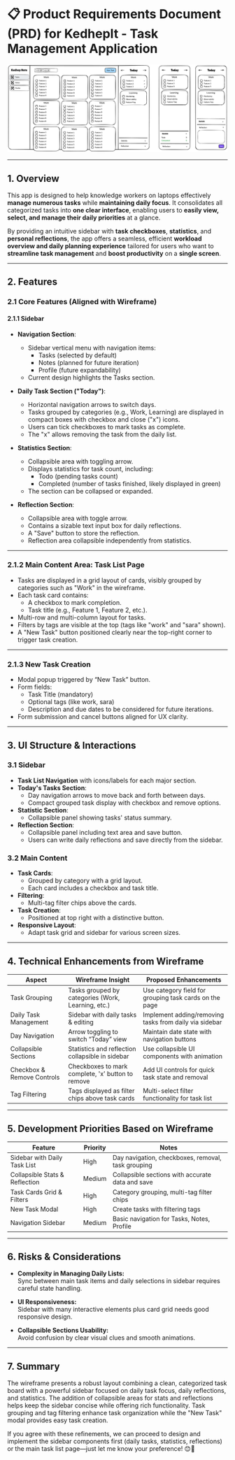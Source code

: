 # 📋 Product Requirements Document (PRD) for KedhepIt - Task Management Application

![alt text](image.png)


---

## 1. Overview

This app is designed to help knowledge workers on laptops effectively **manage numerous tasks** while **maintaining daily focus**. It consolidates all categorized tasks into **one clear interface**, enabling users to **easily view, select, and manage their daily priorities** at a glance.

By providing an intuitive sidebar with **task checkboxes**, **statistics**, and **personal reflections**, the app offers a seamless, efficient **workload overview and daily planning experience** tailored for users who want to **streamline task management** and **boost productivity** on a **single screen**.


---

## 2. Features

### 2.1 Core Features (Aligned with Wireframe)

#### 2.1.1 Sidebar

- **Navigation Section**:
  - Sidebar vertical menu with navigation items:
    - Tasks (selected by default)
    - Notes (planned for future iteration)
    - Profile (future expandability)
  - Current design highlights the Tasks section.

- **Daily Task Section ("Today")**:
  - Horizontal navigation arrows to switch days.
  - Tasks grouped by categories (e.g., Work, Learning) are displayed in compact boxes with checkbox and close ("x") icons.
  - Users can tick checkboxes to mark tasks as complete.
  - The "x" allows removing the task from the daily list.
  
- **Statistics Section**:
  - Collapsible area with toggling arrow.
  - Displays statistics for task count, including:
    - Todo (pending tasks count)
    - Completed (number of tasks finished, likely displayed in green)
  - The section can be collapsed or expanded.

- **Reflection Section**:
  - Collapsible area with toggle arrow.
  - Contains a sizable text input box for daily reflections.
  - A "Save" button to store the reflection.
  - Reflection area collapsible independently from statistics.

---

### 2.1.2 Main Content Area: Task List Page

- Tasks are displayed in a grid layout of cards, visibly grouped by categories such as "Work" in the wireframe.
- Each task card contains:
  - A checkbox to mark completion.
  - Task title (e.g., Feature 1, Feature 2, etc.).
- Multi-row and multi-column layout for tasks.
- Filters by tags are visible at the top (tags like "work" and "sara" shown).
- A "New Task" button positioned clearly near the top-right corner to trigger task creation.

---

### 2.1.3 New Task Creation

- Modal popup triggered by “New Task” button.
- Form fields:
  - Task Title (mandatory)
  - Optional tags (like work, sara)
  - Description and due dates to be considered for future iterations.
- Form submission and cancel buttons aligned for UX clarity.

---

## 3. UI Structure & Interactions

### 3.1 Sidebar

- **Task List Navigation** with icons/labels for each major section.
- **Today's Tasks Section**:
  - Day navigation arrows to move back and forth between days.
  - Compact grouped task display with checkbox and remove options.
- **Statistic Section**:
  - Collapsible panel showing tasks' status summary.
- **Reflection Section**:
  - Collapsible panel including text area and save button.
  - Users can write daily reflections and save directly from the sidebar.

### 3.2 Main Content

- **Task Cards**:
  - Grouped by category with a grid layout.
  - Each card includes a checkbox and task title.
- **Filtering**:
  - Multi-tag filter chips above the cards.
- **Task Creation**:
  - Positioned at top right with a distinctive button.
- **Responsive Layout**:
  - Adapt task grid and sidebar for various screen sizes.

---

## 4. Technical Enhancements from Wireframe

| Aspect                         | Wireframe Insight                                    | Proposed Enhancements                                   |
|-------------------------------|-----------------------------------------------------|---------------------------------------------------------|
| Task Grouping                 | Tasks grouped by categories (Work, Learning, etc.)  | Use category field for grouping task cards on the page  |
| Daily Task Management         | Sidebar with daily tasks & editing                   | Implement adding/removing tasks from daily via sidebar  |
| Day Navigation               | Arrow toggling to switch “Today” view                | Maintain date state with navigation buttons             |
| Collapsible Sections         | Statistics and reflection collapsible in sidebar    | Use collapsible UI components with animation            |
| Checkbox & Remove Controls   | Checkboxes to mark complete, 'x' button to remove   | Add UI controls for quick task state and removal        |
| Tag Filtering                | Tags displayed as filter chips above task cards      | Multi-select filter functionality for task list         |

---

## 5. Development Priorities Based on Wireframe

| Feature                      | Priority | Notes                                             |
|------------------------------|----------|---------------------------------------------------|
| Sidebar with Daily Task List  | High     | Day navigation, checkboxes, removal, task grouping |
| Collapsible Stats & Reflection| Medium   | Collapsible sections with accurate data and save |
| Task Cards Grid & Filters     | High     | Category grouping, multi-tag filter chips         |
| New Task Modal               | High     | Create tasks with filtering tags                   |
| Navigation Sidebar           | Medium   | Basic navigation for Tasks, Notes, Profile        |

---

## 6. Risks & Considerations

- **Complexity in Managing Daily Lists:**  
  Sync between main task items and daily selections in sidebar requires careful state handling.

- **UI Responsiveness:**  
  Sidebar with many interactive elements plus card grid needs good responsive design.

- **Collapsible Sections Usability:**  
  Avoid confusion by clear visual clues and smooth animations.

---

## 7. Summary

The wireframe presents a robust layout combining a clean, categorized task board with a powerful sidebar focused on daily task focus, daily reflections, and statistics. The addition of collapsible areas for stats and reflections helps keep the sidebar concise while offering rich functionality. Task grouping and tag filtering enhance task organization while the "New Task" modal provides easy task creation.

If you agree with these refinements, we can proceed to design and implement the sidebar components first (daily tasks, statistics, reflections) or the main task list page—just let me know your preference! 😊🚀
